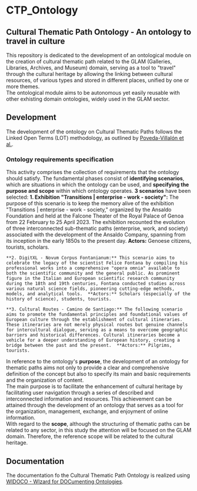 # CTP_Ontology  
## Cultural Thematic Path Ontology - An ontology to travel in culture  
This repository is dedicated to the development of an ontological module on the creation of cultural thematic path related to the GLAM (Galleries, Libraries, Archives, and Museum) domain, serving as a tool to "travel" through the cultural heritage by allowing the linking between cultural resources, of various types and stored in different places, unified by one or more themes.  
The ontological module aims to be autonomous yet easily reusable with other exhisting domain ontologies, widely used in the GLAM sector.  

## Development  
The development of the ontology on Cultural Thematic Paths follows the Linked Open Terms (LOT) methodology, as outlined by [Poveda-Villalón et al.](https://www.sciencedirect.com/science/article/pii/S0952197622000525).  

### Ontology requirements specification
This activity comprises the collection of requirements that the ontology should satisfy. The fundamental phases consist of **identifying scenarios**, which are situations in which the ontology can be used, and **specifying the purpose and scope** within which ontology operates.  **3 scenarios** have been selected:
    **1. Exhibition "Transitions | enterprise - work - society":** The purpose of this scenario is to keep the memory alive of the exhibition "Transitions | enterprise - work - society," organized by the Ansaldo Foundation and held at the Falcone Theater of the Royal Palace of Genoa from 22 February to 25 April 2023. The exhibition recounted the evolution of three interconnected sub-thematic paths (enterprise, work, and society) associated with the development of the Ansaldo Company, spanning from its inception in the early 1850s to the present day.  **Actors:** Genoese citizens, tourists, scholars.  

    **2. DigitXL - Novum Corpus Fontanianum:** This scenario aims to celebrate the legacy of the scientist Felice Fontana by compiling his professional works into a comprehensive "opera omnia" available to both the scientific community and the general public. As prominent figure in the Italian and European scientific research community during the 18th and 19th centuries, Fontana conducted studies across various natural science fields, pioneering cutting-edge methods, models, and analytical tools.  **Actors:** Scholars (especially of the history of science), students, tourists.  

    **3. Cultural Routes - Camino de Santiago:** The following scenario aims to promote the fundamental principles and foundational values of European culture through the establishment of cultural itineraries. These itineraries are not merely physical routes but genuine channels for intercultural dialogue, serving as a means to overcome geographic barriers and historical differences. Cultural itineraries become a vehicle for a deeper understanding of European history, creating a bridge between the past and the present.  **Actors:** Pilgrims, tourists.  

In reference to the ontology's **purpose**, the development of an ontology for thematic paths aims not only to provide a clear and comprehensive definition of the concept but also to specify its main and basic requirements and the organization of content.  
The main purpose is to facilitate the enhancement of cultural heritage by facilitating user navigation through a series of described and interconnected information and resources. This achievement can be attained through the development of an ontology that serves as a tool for the organization, management, exchange, and enjoyment of online information.  
With regard to the **scope**, although the structuring of thematic paths can be related to any sector, in this study the attention will be focused on the GLAM domain. Therefore, the reference scope will be related to the cultural heritage.  

## Documentation
The documentation fo the Cultural Thematic Path Ontology is realized using [WIDOCO - WIzard for DOCumenting Ontologies](https://github.com/dgarijo/Widoco).



